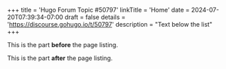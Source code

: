 +++
title = 'Hugo Forum Topic #50797'
linkTitle = 'Home'
date = 2024-07-20T07:39:34-07:00
draft = false
details = 'https://discourse.gohugo.io/t/50797'
description = "Text below the list"
+++

This is the part **before** the page listing.

<!--more-->

This is the part **after** the page listing.
